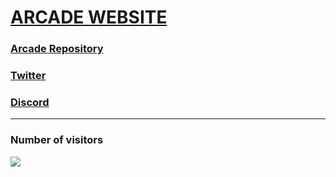 # <a href="https://github.com/Itsoon-xyz/ARCADE">ARCADE WEBSITE</a>
### <a href="https://www.arcade-project.ml/">Arcade Repository</a>
### <a href="https://twitter.com/Itsoon_off">Twitter</a>
### <a href="https://discord.gg/ejJmR5Y9YC">Discord</a>

---

### Number of visitors
<img src="https://profile-counter.glitch.me/Itsoon-xyz/count.svg" style="max-width:100%;">

